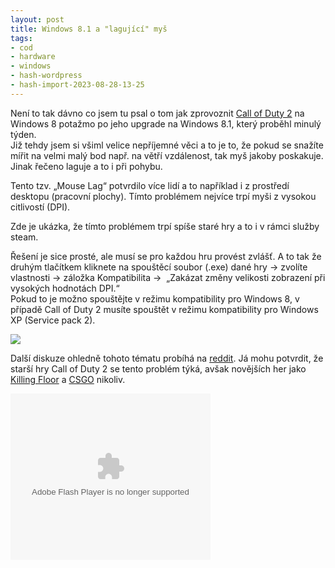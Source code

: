 ```yaml
---
layout: post
title: Windows 8.1 a "lagující" myš
tags:
- cod
- hardware
- windows
- hash-wordpress
- hash-import-2023-08-28-13-25
---
```


Není to tak dávno co jsem tu psal o tom jak zprovoznit [Call of Duty 2](http://maxxxcomp.blogspot.cz/2013/10/call-of-duty-2-na-windows-81.html)&nbsp;na Windows 8 potažmo po jeho upgrade na Windows 8.1, který proběhl minulý týden.  
Již tehdy jsem si všiml velice nepříjemné věci a to je to, že pokud se snažíte mířit na velmi malý bod např. na větří vzdálenost, tak myš jakoby poskakuje. Jinak řečeno laguje a to i při pohybu.

<!--more-->

Tento tzv. „Mouse Lag“ potvrdilo více lidí a to například i z prostředí desktopu (pracovní plochy). Tímto problémem nejvíce trpí myši z vysokou citlivostí (DPI).

Zde je ukázka, že tímto problémem trpí spíše staré hry a to i v rámci služby steam.

Řešení je sice prosté, ale musí se pro každou hru provést zvlášť. A to tak že druhým tlačítkem kliknete na spouštěcí soubor (.exe) dané hry -\> zvolíte vlastnosti -\> záložka Kompatibilita -\>&nbsp;&nbsp;„Zakázat změny velikosti zobrazení při vysokých hodnotách DPI.“  
Pokud to je možno spouštějte v režimu kompatibility pro Windows 8, v případě Call of Duty 2 musíte spouštět v režimu kompatibility pro Windows XP (Service pack 2).

![](http://3.bp.blogspot.com/-ofwtLTrP718/UvZ-_WpQT4I/AAAAAAAAHHc/to-wDaWwSK4/s1600/gsmarena_001.jpg)

Další diskuze ohledně tohoto tématu probíhá na&nbsp;[reddit](http://www.reddit.com/r/windows/comments/1oor43/windows_81_warning_for_gamers_issues_with/). Já mohu potvrdit, že starší hry Call of Duty 2 se tento problém týká, avšak novějších her jako [Killing Floor](http://www.killingfloorthegame.com/)&nbsp;a [CSGO](http://blog.counter-strike.net/) nikoliv.

<object style="line-height: 1.5em; text-align: center;" width="320" height="266" classid="clsid:d27cdb6e-ae6d-11cf-96b8-444553540000" codebase="http://download.macromedia.com/pub/shockwave/cabs/flash/swflash.cab#version=6,0,40,0"><param name="allowFullScreen" value="true">
<param name="src" value="http://youtube.googleapis.com/v/rv_y0hxKg44&amp;source=uds">
<param name="allowfullscreen" value="true">
<embed style="line-height: 1.5em; text-align: center;" width="320" height="266" type="application/x-shockwave-flash" src="http://youtube.googleapis.com/v/rv_y0hxKg44&amp;source=uds" allowfullscreen="allowfullscreen"></embed></object>

<!--kg-card-end: html-->